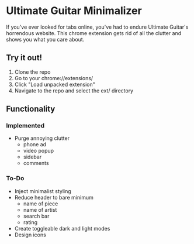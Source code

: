 # Ultimate Guitar Minimalizer
If you've ever looked for tabs online, you've had to endure Ultimate Guitar's horrendous website.
This chrome extension gets rid of all the clutter and shows you what you care about.

## Try it out!
1. Clone the repo
2. Go to your chrome://extensions/
3. Click "Load unpacked extension"
4. Navigate to the repo and select the ext/ directory

## Functionality
### Implemented
- Purge annoying clutter
    - phone ad
    - video popup
    - sidebar
    - comments
    
### To-Do
- Inject minimalist styling
- Reduce header to bare minimum
    - name of piece
    - name of artist
    - search bar
    - rating
- Create toggleable dark and light modes
- Design icons

